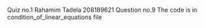 
Quiz no.1 
Rahamim Tadela 208189621
Question no.9
The code is in condition_of_linear_equations file
